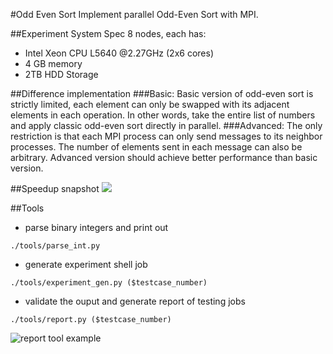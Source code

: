 #Odd Even Sort
Implement parallel Odd-Even Sort with MPI.

##Experiment System Spec 
8 nodes, each has:
- Intel Xeon CPU L5640 @2.27GHz (2x6 cores)
- 4 GB memory
- 2TB HDD Storage

##Difference implementation
###Basic:
Basic version of odd-even sort is strictly limited, each element can only be swapped with its adjacent elements in each operation.
In other words, take the entire list of numbers and apply classic odd-even sort directly in parallel.
###Advanced:
The only restriction is that each MPI process can only send messages to its neighbor processes. The number of elements sent in each message can also be arbitrary. 
Advanced version should achieve better performance than basic version.

##Speedup snapshot
![](https://github.com/leVirve/OddEvenSort/blob/master/speedup.png)

##Tools
- parse binary integers and print out
```
./tools/parse_int.py
```

- generate experiment shell job
```
./tools/experiment_gen.py ($testcase_number)
```

- validate the ouput and generate report of testing jobs
```
./tools/report.py ($testcase_number)
```
![report tool example](https://github.com/leVirve/OddEvenSort/blob/master/tools_snapshot.png)
